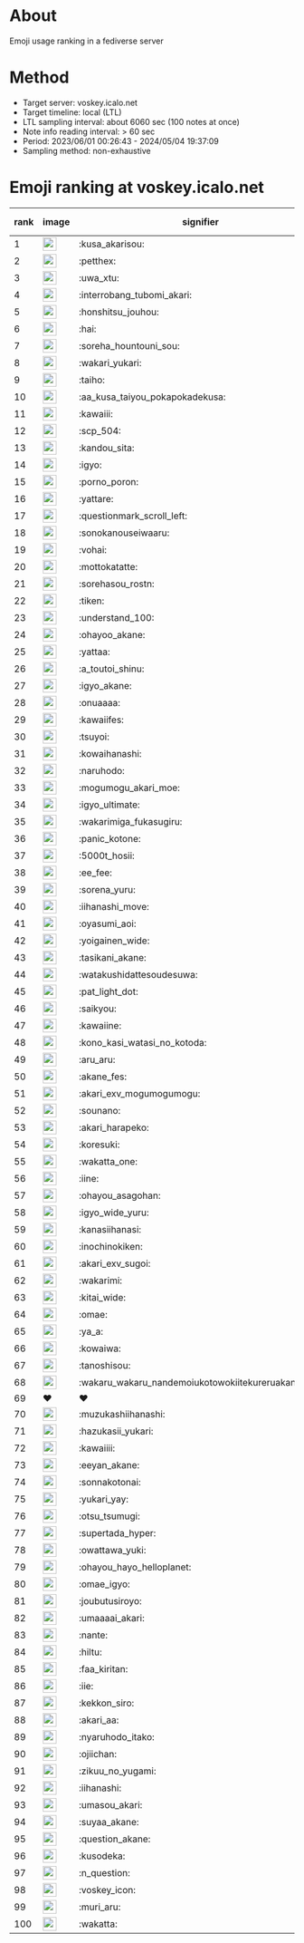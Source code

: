 # About
Emoji usage ranking in a fediverse server

# Method
- Target server: voskey.icalo.net
- Target timeline: local (LTL)
- LTL sampling interval: about 6060 sec (100 notes at once)
- Note info reading interval: > 60 sec
- Period: 2023/06/01 00:26:43 - 2024/05/04 19:37:09 
- Sampling method: non-exhaustive

# Emoji ranking at voskey.icalo.net

|rank|image|signifier|type|frequency score|
|----|----|----|----|----|
|1|<img height="24" src="https://voskey.icalo.net/emoji/kusa_akarisou.webp">|:kusa_akarisou:|custom|24856|
|2|<img height="24" src="https://voskey.icalo.net/emoji/petthex.webp">|:petthex:|custom|17062|
|3|<img height="24" src="https://voskey.icalo.net/emoji/uwa_xtu.webp">|:uwa_xtu:|custom|11197|
|4|<img height="24" src="https://voskey.icalo.net/emoji/interrobang_tubomi_akari.webp">|:interrobang_tubomi_akari:|custom|8649|
|5|<img height="24" src="https://voskey.icalo.net/emoji/honshitsu_jouhou.webp">|:honshitsu_jouhou:|custom|8196|
|6|<img height="24" src="https://voskey.icalo.net/emoji/hai.webp">|:hai:|custom|7300|
|7|<img height="24" src="https://voskey.icalo.net/emoji/soreha_hountouni_sou.webp">|:soreha_hountouni_sou:|custom|6595|
|8|<img height="24" src="https://voskey.icalo.net/emoji/wakari_yukari.webp">|:wakari_yukari:|custom|6492|
|9|<img height="24" src="https://voskey.icalo.net/emoji/taiho.webp">|:taiho:|custom|6451|
|10|<img height="24" src="https://voskey.icalo.net/emoji/aa_kusa_taiyou_pokapokadekusa.webp">|:aa_kusa_taiyou_pokapokadekusa:|custom|5508|
|11|<img height="24" src="https://voskey.icalo.net/emoji/kawaiii.webp">|:kawaiii:|custom|5425|
|12|<img height="24" src="https://voskey.icalo.net/emoji/scp_504.webp">|:scp_504:|custom|5387|
|13|<img height="24" src="https://voskey.icalo.net/emoji/kandou_sita.webp">|:kandou_sita:|custom|5069|
|14|<img height="24" src="https://voskey.icalo.net/emoji/igyo.webp">|:igyo:|custom|4295|
|15|<img height="24" src="https://voskey.icalo.net/emoji/porno_poron.webp">|:porno_poron:|custom|4103|
|16|<img height="24" src="https://voskey.icalo.net/emoji/yattare.webp">|:yattare:|custom|3978|
|17|<img height="24" src="https://voskey.icalo.net/emoji/questionmark_scroll_left.webp">|:questionmark_scroll_left:|custom|3956|
|18|<img height="24" src="https://voskey.icalo.net/emoji/sonokanouseiwaaru.webp">|:sonokanouseiwaaru:|custom|3828|
|19|<img height="24" src="https://voskey.icalo.net/emoji/vohai.webp">|:vohai:|custom|3739|
|20|<img height="24" src="https://voskey.icalo.net/emoji/mottokatatte.webp">|:mottokatatte:|custom|3655|
|21|<img height="24" src="https://voskey.icalo.net/emoji/sorehasou_rostn.webp">|:sorehasou_rostn:|custom|3596|
|22|<img height="24" src="https://voskey.icalo.net/emoji/tiken.webp">|:tiken:|custom|3454|
|23|<img height="24" src="https://voskey.icalo.net/emoji/understand_100.webp">|:understand_100:|custom|3265|
|24|<img height="24" src="https://voskey.icalo.net/emoji/ohayoo_akane.webp">|:ohayoo_akane:|custom|3129|
|25|<img height="24" src="https://voskey.icalo.net/emoji/yattaa.webp">|:yattaa:|custom|3081|
|26|<img height="24" src="https://voskey.icalo.net/emoji/a_toutoi_shinu.webp">|:a_toutoi_shinu:|custom|2932|
|27|<img height="24" src="https://voskey.icalo.net/emoji/igyo_akane.webp">|:igyo_akane:|custom|2906|
|28|<img height="24" src="https://voskey.icalo.net/emoji/onuaaaa.webp">|:onuaaaa:|custom|2781|
|29|<img height="24" src="https://voskey.icalo.net/emoji/kawaiifes.webp">|:kawaiifes:|custom|2749|
|30|<img height="24" src="https://voskey.icalo.net/emoji/tsuyoi.webp">|:tsuyoi:|custom|2747|
|31|<img height="24" src="https://voskey.icalo.net/emoji/kowaihanashi.webp">|:kowaihanashi:|custom|2618|
|32|<img height="24" src="https://voskey.icalo.net/emoji/naruhodo.webp">|:naruhodo:|custom|2545|
|33|<img height="24" src="https://voskey.icalo.net/emoji/mogumogu_akari_moe.webp">|:mogumogu_akari_moe:|custom|2527|
|34|<img height="24" src="https://voskey.icalo.net/emoji/igyo_ultimate.webp">|:igyo_ultimate:|custom|2392|
|35|<img height="24" src="https://voskey.icalo.net/emoji/wakarimiga_fukasugiru.webp">|:wakarimiga_fukasugiru:|custom|2355|
|36|<img height="24" src="https://voskey.icalo.net/emoji/panic_kotone.webp">|:panic_kotone:|custom|2336|
|37|<img height="24" src="https://voskey.icalo.net/emoji/5000t_hosii.webp">|:5000t_hosii:|custom|2315|
|38|<img height="24" src="https://voskey.icalo.net/emoji/ee_fee.webp">|:ee_fee:|custom|2244|
|39|<img height="24" src="https://voskey.icalo.net/emoji/sorena_yuru.webp">|:sorena_yuru:|custom|2229|
|40|<img height="24" src="https://voskey.icalo.net/emoji/iihanashi_move.webp">|:iihanashi_move:|custom|2224|
|41|<img height="24" src="https://voskey.icalo.net/emoji/oyasumi_aoi.webp">|:oyasumi_aoi:|custom|2152|
|42|<img height="24" src="https://voskey.icalo.net/emoji/yoigainen_wide.webp">|:yoigainen_wide:|custom|2050|
|43|<img height="24" src="https://voskey.icalo.net/emoji/tasikani_akane.webp">|:tasikani_akane:|custom|2010|
|44|<img height="24" src="https://voskey.icalo.net/emoji/watakushidattesoudesuwa.webp">|:watakushidattesoudesuwa:|custom|1968|
|45|<img height="24" src="https://voskey.icalo.net/emoji/pat_light_dot.webp">|:pat_light_dot:|custom|1849|
|46|<img height="24" src="https://voskey.icalo.net/emoji/saikyou.webp">|:saikyou:|custom|1823|
|47|<img height="24" src="https://voskey.icalo.net/emoji/kawaiine.webp">|:kawaiine:|custom|1818|
|48|<img height="24" src="https://voskey.icalo.net/emoji/kono_kasi_watasi_no_kotoda.webp">|:kono_kasi_watasi_no_kotoda:|custom|1817|
|49|<img height="24" src="https://voskey.icalo.net/emoji/aru_aru.webp">|:aru_aru:|custom|1810|
|50|<img height="24" src="https://voskey.icalo.net/emoji/akane_fes.webp">|:akane_fes:|custom|1796|
|51|<img height="24" src="https://voskey.icalo.net/emoji/akari_exv_mogumogumogu.webp">|:akari_exv_mogumogumogu:|custom|1770|
|52|<img height="24" src="https://voskey.icalo.net/emoji/sounano.webp">|:sounano:|custom|1767|
|53|<img height="24" src="https://voskey.icalo.net/emoji/akari_harapeko.webp">|:akari_harapeko:|custom|1765|
|54|<img height="24" src="https://voskey.icalo.net/emoji/koresuki.webp">|:koresuki:|custom|1754|
|55|<img height="24" src="https://voskey.icalo.net/emoji/wakatta_one.webp">|:wakatta_one:|custom|1737|
|56|<img height="24" src="https://voskey.icalo.net/emoji/iine.webp">|:iine:|custom|1668|
|57|<img height="24" src="https://voskey.icalo.net/emoji/ohayou_asagohan.webp">|:ohayou_asagohan:|custom|1601|
|58|<img height="24" src="https://voskey.icalo.net/emoji/igyo_wide_yuru.webp">|:igyo_wide_yuru:|custom|1581|
|59|<img height="24" src="https://voskey.icalo.net/emoji/kanasiihanasi.webp">|:kanasiihanasi:|custom|1565|
|60|<img height="24" src="https://voskey.icalo.net/emoji/inochinokiken.webp">|:inochinokiken:|custom|1535|
|61|<img height="24" src="https://voskey.icalo.net/emoji/akari_exv_sugoi.webp">|:akari_exv_sugoi:|custom|1513|
|62|<img height="24" src="https://voskey.icalo.net/emoji/wakarimi.webp">|:wakarimi:|custom|1511|
|63|<img height="24" src="https://voskey.icalo.net/emoji/kitai_wide.webp">|:kitai_wide:|custom|1389|
|64|<img height="24" src="https://voskey.icalo.net/emoji/omae.webp">|:omae:|custom|1386|
|65|<img height="24" src="https://voskey.icalo.net/emoji/ya_a.webp">|:ya_a:|custom|1375|
|66|<img height="24" src="https://voskey.icalo.net/emoji/kowaiwa.webp">|:kowaiwa:|custom|1366|
|67|<img height="24" src="https://voskey.icalo.net/emoji/tanoshisou.webp">|:tanoshisou:|custom|1338|
|68|<img height="24" src="https://voskey.icalo.net/emoji/wakaru_wakaru_nandemoiukotowokiitekureruakanetyan.webp">|:wakaru_wakaru_nandemoiukotowokiitekureruakanetyan:|custom|1303|
|69|❤|❤|unicode|1284|
|70|<img height="24" src="https://voskey.icalo.net/emoji/muzukashiihanashi.webp">|:muzukashiihanashi:|custom|1260|
|71|<img height="24" src="https://voskey.icalo.net/emoji/hazukasii_yukari.webp">|:hazukasii_yukari:|custom|1245|
|72|<img height="24" src="https://voskey.icalo.net/emoji/kawaiiii.webp">|:kawaiiii:|custom|1245|
|73|<img height="24" src="https://voskey.icalo.net/emoji/eeyan_akane.webp">|:eeyan_akane:|custom|1230|
|74|<img height="24" src="https://voskey.icalo.net/emoji/sonnakotonai.webp">|:sonnakotonai:|custom|1225|
|75|<img height="24" src="https://voskey.icalo.net/emoji/yukari_yay.webp">|:yukari_yay:|custom|1217|
|76|<img height="24" src="https://voskey.icalo.net/emoji/otsu_tsumugi.webp">|:otsu_tsumugi:|custom|1186|
|77|<img height="24" src="https://voskey.icalo.net/emoji/supertada_hyper.webp">|:supertada_hyper:|custom|1172|
|78|<img height="24" src="https://voskey.icalo.net/emoji/owattawa_yuki.webp">|:owattawa_yuki:|custom|1165|
|79|<img height="24" src="https://voskey.icalo.net/emoji/ohayou_hayo_helloplanet.webp">|:ohayou_hayo_helloplanet:|custom|1148|
|80|<img height="24" src="https://voskey.icalo.net/emoji/omae_igyo.webp">|:omae_igyo:|custom|1137|
|81|<img height="24" src="https://voskey.icalo.net/emoji/joubutusiroyo.webp">|:joubutusiroyo:|custom|1134|
|82|<img height="24" src="https://voskey.icalo.net/emoji/umaaaai_akari.webp">|:umaaaai_akari:|custom|1125|
|83|<img height="24" src="https://voskey.icalo.net/emoji/nante.webp">|:nante:|custom|1122|
|84|<img height="24" src="https://voskey.icalo.net/emoji/hiltu.webp">|:hiltu:|custom|1118|
|85|<img height="24" src="https://voskey.icalo.net/emoji/faa_kiritan.webp">|:faa_kiritan:|custom|1103|
|86|<img height="24" src="https://voskey.icalo.net/emoji/iie.webp">|:iie:|custom|1095|
|87|<img height="24" src="https://voskey.icalo.net/emoji/kekkon_siro.webp">|:kekkon_siro:|custom|1092|
|88|<img height="24" src="https://voskey.icalo.net/emoji/akari_aa.webp">|:akari_aa:|custom|1092|
|89|<img height="24" src="https://voskey.icalo.net/emoji/nyaruhodo_itako.webp">|:nyaruhodo_itako:|custom|1090|
|90|<img height="24" src="https://voskey.icalo.net/emoji/ojiichan.webp">|:ojiichan:|custom|1088|
|91|<img height="24" src="https://voskey.icalo.net/emoji/zikuu_no_yugami.webp">|:zikuu_no_yugami:|custom|1082|
|92|<img height="24" src="https://voskey.icalo.net/emoji/iihanashi.webp">|:iihanashi:|custom|1081|
|93|<img height="24" src="https://voskey.icalo.net/emoji/umasou_akari.webp">|:umasou_akari:|custom|1080|
|94|<img height="24" src="https://voskey.icalo.net/emoji/suyaa_akane.webp">|:suyaa_akane:|custom|1059|
|95|<img height="24" src="https://voskey.icalo.net/emoji/question_akane.webp">|:question_akane:|custom|1046|
|96|<img height="24" src="https://voskey.icalo.net/emoji/kusodeka.webp">|:kusodeka:|custom|1040|
|97|<img height="24" src="https://voskey.icalo.net/emoji/n_question.webp">|:n_question:|custom|1035|
|98|<img height="24" src="https://voskey.icalo.net/emoji/voskey_icon.webp">|:voskey_icon:|custom|1005|
|99|<img height="24" src="https://voskey.icalo.net/emoji/muri_aru.webp">|:muri_aru:|custom|997|
|100|<img height="24" src="https://voskey.icalo.net/emoji/wakatta.webp">|:wakatta:|custom|980|
